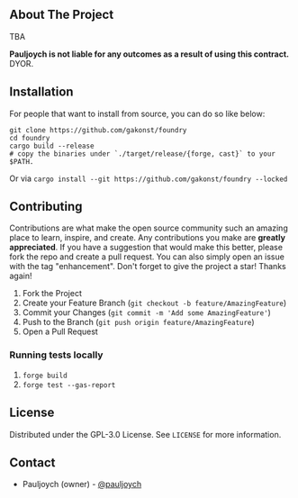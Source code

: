 <!-- ABOUT THE PROJECT -->

## About The Project

TBA

**Pauljoych is not liable for any outcomes as a result of using this contract.** DYOR.

<!-- Installation -->

## Installation

For people that want to install from source, you can do so like below:

```
git clone https://github.com/gakonst/foundry
cd foundry
cargo build --release
# copy the binaries under `./target/release/{forge, cast}` to your $PATH.
```

Or via `cargo install --git https://github.com/gakonst/foundry --locked`


<!-- CONTRIBUTING -->

## Contributing

Contributions are what make the open source community such an amazing place to learn, inspire, and create. Any contributions you make are **greatly appreciated**.
If you have a suggestion that would make this better, please fork the repo and create a pull request. You can also simply open an issue with the tag "enhancement".
Don't forget to give the project a star! Thanks again!

1. Fork the Project
2. Create your Feature Branch (`git checkout -b feature/AmazingFeature`)
3. Commit your Changes (`git commit -m 'Add some AmazingFeature'`)
4. Push to the Branch (`git push origin feature/AmazingFeature`)
5. Open a Pull Request

### Running tests locally

1. `forge build`
2. `forge test --gas-report`

<!-- LICENSE -->

## License

Distributed under the GPL-3.0 License. See `LICENSE` for more information.

<!-- CONTACT -->

## Contact

- Pauljoych (owner) - [@pauljoych](https://twitter.com/pauljoych)
